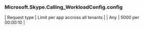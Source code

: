 ### Microsoft.Skype.Calling_WorkloadConfig.config
| Request type | Limit per app accross all tenants |
| Any | 5000 per 00:00:10 |
